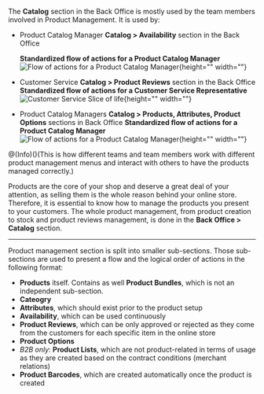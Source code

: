 The **Catalog** section in the Back Office is mostly used by the team members involved in Product Management.
It is used by:
* Product Catalog Manager
**Catalog > Availability** section in the Back Office

    **Standardized flow of actions for a Product Catalog Manager**
![Flow of actions for a Product Catalog Manager](https://spryker.s3.eu-central-1.amazonaws.com/docs/User+Guides/Back+Office+User+Guides/Products/products-section.png){height="" width=""}

* Customer Service
**Catalog > Product Reviews** section in the Back Office
    **Standardized flow of actions for a Customer Service Representative**
![Customer Service Slice of life](https://spryker.s3.eu-central-1.amazonaws.com/docs/User+Guides/Back+Office+User+Guides/Products/Customer+Service+Slice+of+life.png){height="" width=""}

* Product Catalog Managers
**Catalog > Products, Attributes, Product Options** sections in Back Office
    **Standardized flow of actions for a Product Catalog Manager**
![Flow of actions for a Product Catalog Manager](https://spryker.s3.eu-central-1.amazonaws.com/docs/User+Guides/Back+Office+User+Guides/Products/products-section-2.png){height="" width=""}

@(Info)()(This is how different teams and team members work with different product management menus and interact with others to have the products managed correctly.)

Products are the core of your shop and deserve a great deal of your attention, as selling them is the whole reason behind your online store. Therefore, it is essential to know how to manage the products you present to your customers. The whole product management, from product creation to stock and product reviews management, is done in the **Back Office > Catalog** section.
***
Product management section is split into smaller sub-sections. Those sub-sections are used to present a flow and the logical order of actions in the following format:
* **Products** itself. Contains as well **Product Bundles**, which is not an independent sub-section.
* **Cateogry**
* **Attributes**, which should exist prior to the product setup
* **Availability**, which can be used continuously
* **Product Reviews**, which can be only approved or rejected as they come from the customers for each specific item in the online store
* **Product Options**
* _B2B only_: **Product Lists**, which are not product-related in terms of usage as they are created based on the contract conditions (merchant relations)
* **Product Barcodes**, which are created automatically once the product is created
